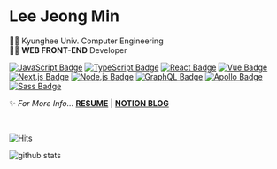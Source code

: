 # Lee Jeong Min
👩‍🎓 Kyunghee Univ. Computer Engineering  
👩‍💻 **WEB FRONT-END** Developer
  
[![JavaScript Badge](https://img.shields.io/badge/JavaScript-F7DF1E?style=flat-square&logo=JavaScript&logoColor=white)](https://javascript.info/)
[![TypeScript Badge](https://img.shields.io/badge/Typescript-235A97?style=flat-square&logo=Typescript&logoColor=white)](https://www.typescriptlang.org/)
[![React Badge](https://img.shields.io/badge/React-61DAFB?style=flat-square&logo=React&logoColor=white)](https://reactjs.org/)
[![Vue Badge](https://img.shields.io/badge/Vue-4FC08D?style=flat-square&logo=Vue.js&logoColor=white)](https://vuejs.org/)
[![Next.js Badge](https://img.shields.io/badge/Next.js-000000?style=flat-square&logo=Next.js&logoColor=white)](https://nextjs.org/)
[![Node.js Badge](https://img.shields.io/badge/Node.js-339933?style=flat-square&logo=Node.js&logoColor=white)](https://nodejs.org/)
[![GraphQL Badge](https://img.shields.io/badge/GraphQL-E10098?style=flat-square&logo=GraphQL&logoColor=white)](https://graphql.org/)
[![Apollo Badge](https://img.shields.io/badge/Apollo-311C87?style=flat-square&logo=Apollo-GraphQL&logoColor=white)](https://www.apollographql.com/)
[![Sass Badge](https://img.shields.io/badge/Sass-CC6699?style=flat-square&logo=Sass&logoColor=white)](https://sass-lang.com/)
  
✨ *For More Info...* **[RESUME](https://www.notion.so/2739387474ca4389bbadd9e9b627b570)** | **[NOTION BLOG](https://www.notion.so/danmin20/Jeongmin-Lee-c92d4134bdb545b28d9895333292bd5c)**

<br>

[![Hits](https://hits.seeyoufarm.com/api/count/incr/badge.svg?url=https%3A%2F%2Fgithub.com%2Fdanmin20&count_bg=%2379C83D&title_bg=%23555555&icon=&icon_color=%23E7E7E7&title=hits&edge_flat=false)](https://hits.seeyoufarm.com)

<div>
  
  ![github stats](https://github-readme-stats.vercel.app/api?username=danmin20)

</div>
